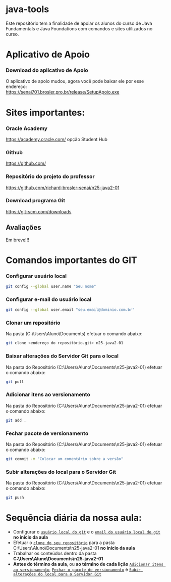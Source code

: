 # java-tools
Este repositório tem a finalidade de apoiar os alunos do curso de Java Fundamentals e Java Foundations com comandos e sites utilizados no curso.
# Aplicativo de Apoio
### Download do aplicativo de Apoio
O aplicativo de apoio mudou, agora você pode baixar ele por esse endereço:  
https://senai701.brosler.pro.br/release/SetupApoio.exe
# Sites importantes:
### Oracle Academy
https://academy.oracle.com/ opção Student Hub
### Github
https://github.com/
### Repositório do projeto do professor
https://github.com/richard-brosler-senai/n25-java2-01
### Download programa Git
https://git-scm.com/downloads
## Avaliações
Em breve!!!
# Comandos importantes do GIT
### Configurar usuário local
```bash
git config --global user.name "Seu nome"
```
### Configurar e-mail do usuário local
```bash
git config --global user.email "seu.email@dominio.com.br"
```
### Clonar um repositório
Na pasta (C:\Users\Aluno\Documents\) efetuar o comando abaixo:
```bash
git clone <endereço do repositório.git> n25-java2-01
```
### Baixar alterações do Servidor Git para o local
Na pasta do Repositório (C:\Users\Aluno\Documents\n25-java2-01) efetuar o comando abaixo:
```bash
git pull
```
### Adicionar itens ao versionamento
Na pasta do Repositório (C:\Users\Aluno\Documents\n25-java2-01) efetuar o comando abaixo:
```bash
git add .
```
### Fechar pacote de versionamento
Na pasta do Repositório (C:\Users\Aluno\Documents\n25-java2-01) efetuar o comando abaixo:
```bash
git commit -m "Colocar um comentário sobre a versão"
```
### Subir alterações do local para o Servidor Git
Na pasta do Repositório (C:\Users\Aluno\Documents\n25-java2-01) efetuar o comando abaixo:
```bash
git push
```
# Sequência diária da nossa aula:
* Configurar o <a href="#configurar-usuário-local">`usuário local do git`</a> e o <a href="#configurar-e-mail-do-usuário-local">`email do usuário local do git`</a> **no início da aula**
* Efetuar o <a href="#clonar-um-repositório">`clone do seu repositório`</a> para a pasta C:\Users\Aluno\Documents\n25-java2-01 **no início da aula**
* Trabalhar os conteúdos dentro da pasta **C:\Users\Aluno\Documents\n25-java2-01**
* **Antes do término da aula**, ou **ao término de cada lição** <a href="#adicionar-itens-ao-versionamento">`Adicionar itens ao versionamento`</a>, <a href="#fechar-pacote-de-versionamento">`Fechar o pacote de versionamento`</a> e <a href="#subir-alterações-do-local-para-o-servidor-git">`Subir alterações do local para o Servidor Git`</a>

